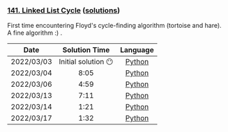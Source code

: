 ### [141. Linked List Cycle](https://leetcode.com/problems/linked-list-cycle/) ([solutions](https://github.com/pete-debiase/Comprog/blob/main/Solutions/141.%20Linked%20List%20Cycle/))
First time encountering Floyd's cycle-finding algorithm (tortoise and hare). A fine algorithm :) .

|    Date    |    Solution Time    |                                                              Language                                                              |
|:----------:|:-------------------:|:----------------------------------------------------------------------------------------------------------------------------------:|
| 2022/03/03 | Initial solution 😶 |      [Python](https://github.com/pete-debiase/Comprog/blob/main/Solutions/141.%20Linked%20List%20Cycle/linked_list_cycle.py)       |
| 2022/03/04 |        8:05         | [Python](https://github.com/pete-debiase/Comprog/blob/main/Solutions/141.%20Linked%20List%20Cycle/linked_list_cycle_2022-03-04.py) |
| 2022/03/06 |        4:59         | [Python](https://github.com/pete-debiase/Comprog/blob/main/Solutions/141.%20Linked%20List%20Cycle/linked_list_cycle_2022-03-06.py) |
| 2022/03/13 |        7:11         | [Python](https://github.com/pete-debiase/Comprog/blob/main/Solutions/141.%20Linked%20List%20Cycle/linked_list_cycle_2022-03-13.py) |
| 2022/03/14 |        1:21         | [Python](https://github.com/pete-debiase/Comprog/blob/main/Solutions/141.%20Linked%20List%20Cycle/linked_list_cycle_2022-03-14.py) |
| 2022/03/17 |        1:32         | [Python](https://github.com/pete-debiase/Comprog/blob/main/Solutions/141.%20Linked%20List%20Cycle/linked_list_cycle_2022-03-17.py) |
